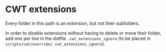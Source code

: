 # CWT extensions

Every folder in this path is an extension, but not their subfolders.

In order to disable extensions without having to delete or move their folder,
add one per line in the dotfile `.cwt_extensions_ignore` (to be placed in
`scripts/cwt/override/.cwt_extensions_ignore`).
